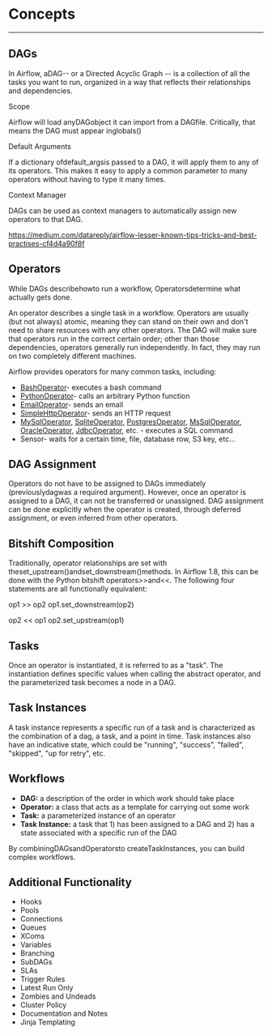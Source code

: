 # Concepts

---

## DAGs

In Airflow, aDAG-- or a Directed Acyclic Graph -- is a collection of all the tasks you want to run, organized in a way that reflects their relationships and dependencies.

Scope

Airflow will load anyDAGobject it can import from a DAGfile. Critically, that means the DAG must appear inglobals()

Default Arguments

If a dictionary ofdefault_argsis passed to a DAG, it will apply them to any of its operators. This makes it easy to apply a common parameter to many operators without having to type it many times.

Context Manager

DAGs can be used as context managers to automatically assign new operators to that DAG.

<https://medium.com/datareply/airflow-lesser-known-tips-tricks-and-best-practises-cf4d4a90f8f>

## Operators

While DAGs describehowto run a workflow, Operatorsdetermine what actually gets done.

An operator describes a single task in a workflow. Operators are usually (but not always) atomic, meaning they can stand on their own and don't need to share resources with any other operators. The DAG will make sure that operators run in the correct certain order; other than those dependencies, operators generally run independently. In fact, they may run on two completely different machines.

Airflow provides operators for many common tasks, including:

- [BashOperator](https://airflow.apache.org/_api/airflow/operators/bash_operator/index.html#airflow.operators.bash_operator.BashOperator)- executes a bash command
- [PythonOperator](https://airflow.apache.org/_api/airflow/operators/python_operator/index.html#airflow.operators.python_operator.PythonOperator)- calls an arbitrary Python function
- [EmailOperator](https://airflow.apache.org/_api/airflow/operators/email_operator/index.html#airflow.operators.email_operator.EmailOperator)- sends an email
- [SimpleHttpOperator](https://airflow.apache.org/_api/airflow/operators/http_operator/index.html#airflow.operators.http_operator.SimpleHttpOperator)- sends an HTTP request
- [MySqlOperator](https://airflow.apache.org/_api/airflow/operators/mysql_operator/index.html#airflow.operators.mysql_operator.MySqlOperator), [SqliteOperator](https://airflow.apache.org/_api/airflow/operators/sqlite_operator/index.html#airflow.operators.sqlite_operator.SqliteOperator), [PostgresOperator](https://airflow.apache.org/_api/airflow/operators/postgres_operator/index.html#airflow.operators.postgres_operator.PostgresOperator), [MsSqlOperator](https://airflow.apache.org/_api/airflow/operators/mssql_operator/index.html#airflow.operators.mssql_operator.MsSqlOperator), [OracleOperator](https://airflow.apache.org/_api/airflow/operators/oracle_operator/index.html#airflow.operators.oracle_operator.OracleOperator), [JdbcOperator](https://airflow.apache.org/_api/airflow/operators/jdbc_operator/index.html#airflow.operators.jdbc_operator.JdbcOperator), etc. - executes a SQL command
- Sensor- waits for a certain time, file, database row, S3 key, etc...

## DAG Assignment

Operators do not have to be assigned to DAGs immediately (previouslydagwas a required argument). However, once an operator is assigned to a DAG, it can not be transferred or unassigned. DAG assignment can be done explicitly when the operator is created, through deferred assignment, or even inferred from other operators.

## Bitshift Composition

Traditionally, operator relationships are set with theset_upstream()andset_downstream()methods. In Airflow 1.8, this can be done with the Python bitshift operators>>and<<. The following four statements are all functionally equivalent:

op1 >> op2
op1.set_downstream(op2)

op2 << op1
op2.set_upstream(op1)

## Tasks

Once an operator is instantiated, it is referred to as a "task". The instantiation defines specific values when calling the abstract operator, and the parameterized task becomes a node in a DAG.

## Task Instances

A task instance represents a specific run of a task and is characterized as the combination of a dag, a task, and a point in time. Task instances also have an indicative state, which could be "running", "success", "failed", "skipped", "up for retry", etc.

## Workflows

- **DAG:** a description of the order in which work should take place
- **Operator:** a class that acts as a template for carrying out some work
- **Task:** a parameterized instance of an operator
- **Task Instance:** a task that 1) has been assigned to a DAG and 2) has a state associated with a specific run of the DAG

By combiningDAGsandOperatorsto createTaskInstances, you can build complex workflows.

## Additional Functionality

- Hooks
- Pools
- Connections
- Queues
- XComs
- Variables
- Branching
- SubDAGs
- SLAs
- Trigger Rules
- Latest Run Only
- Zombies and Undeads
- Cluster Policy
- Documentation and Notes
- Jinja Templating
